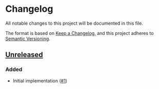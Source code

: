 # Changelog
All notable changes to this project will be documented in this file.

The format is based on [Keep a Changelog](https://keepachangelog.com/en/1.0.0/),
and this project adheres to [Semantic Versioning](https://semver.org/spec/v2.0.0.html).

## [Unreleased]
### Added

- Initial implementation ([#1])

[Unreleased]: https://github.com/appuio/component-openshift4-scheduling/compare/98c8d825204617f3b65ee72f3611c8142773acf2...HEAD

[#1]: https://github.com/appuio/component-openshift4-scheduling/pull/1
